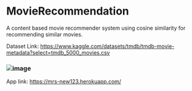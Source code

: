 # MovieRecommendation
A content based movie recommender system using cosine similarity for recommending similar movies.

Dataset Link:
https://www.kaggle.com/datasets/tmdb/tmdb-movie-metadata?select=tmdb_5000_movies.csv

### ![image](https://user-images.githubusercontent.com/82725681/185148377-e11b8a80-ca29-4c6b-ac1e-98311d5c1e8a.png)

App link:
https://mrs-new123.herokuapp.com/


